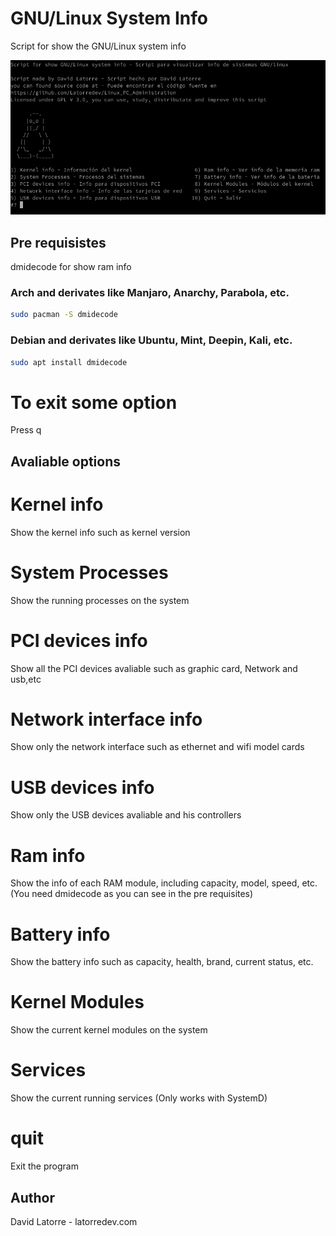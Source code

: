 # GNU/Linux System Info

Script for show the GNU/Linux system info

![Alt Text](https://github.com/LatorreDev/GNU-Linux-System-info-display/blob/master/assets/Screenshot.png)

## Pre requisistes

dmidecode for show ram info

### Arch and derivates like Manjaro, Anarchy, Parabola, etc.
```bash
sudo pacman -S dmidecode
```

### Debian and derivates like Ubuntu, Mint, Deepin, Kali, etc.
```bash
sudo apt install dmidecode
```
# To exit some option
Press q

## Avaliable options
# Kernel info
Show the kernel info such as kernel version
# System Processes
Show the running processes on the system
# PCI devices info
Show all the PCI devices avaliable such as graphic card, Network and usb,etc
# Network interface info
Show only the network interface such as ethernet and wifi model cards 
# USB devices info
Show only the USB devices avaliable and his controllers
# Ram info
Show the info of each RAM module, including capacity, model, speed, etc. (You need dmidecode as you can see in the pre requisites)
# Battery info
Show the battery info such as capacity, health, brand, current status, etc.
# Kernel Modules
Show the current kernel modules on the system
# Services
Show the current running services (Only works with SystemD)
# quit
Exit the program

## Author
David Latorre - latorredev.com

